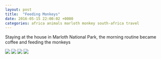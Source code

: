 ```yaml
---
layout: post
title:  "Feeding Monkeys"
date: 2016-05-15 22:00:02 +0000
categories: africa animals marloth monkey south-africa travel
---
```


Staying at the house in Marloth National Park, the morning routine became coffee and feeding the monkeys

<img src="https://sa220030efa07d.blob.core.windows.net/images/2019/07/img-20160518-wa0022.jpg">

<img src="https://sa220030efa07d.blob.core.windows.net/images/2019/07/20160516_071027.jpg">

<img src="https://sa220030efa07d.blob.core.windows.net/images/2019/07/20160516_070946.jpg">

<img src="https://sa220030efa07d.blob.core.windows.net/images/2019/07/20160516_074058.jpg">
